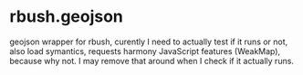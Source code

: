 rbush.geojson
====

geojson wrapper for rbush, curently I need to actually test if it runs or not, also load symantics, requests harmony JavaScript features (WeakMap), because why not.  I may remove that around when I check if it actually runs. 